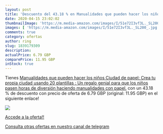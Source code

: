 ```yaml
---
layout: post
title: 'Descuento del 43.18 % en Manualidades que pueden hacer los niños '
date: 2020-04-15 23:02:02
thumbnailImage: 'https://m.media-amazon.com/images/I/51e72I3vf3L._SL200_.jpg'
images: [ 'https://m.media-amazon.com/images/I/51e72I3vf3L._SL200_.jpg' ]
comments: true
category: ofertas
author: ring
slug: 1839179309
description:
actualPrice: 6.79 GBP
comparePrice: 11.95 GBP
inStock: true
---
```


Tienes [Manualidades que pueden hacer los niños  Ciudad de papel: Crea tu propia ciudad usando 20 plantillas : Un regalo genial para que los niños pasen horas de diversión haciendo manualidades con papel.](https://www.amazon.co.uk/dp/1839179309/?tag=redken01-21) con un 43.18 % de descuento con precio de oferta de 6.79 GBP (original: 11.95 GBP) en el siguiente enlace!

[![](https://m.media-amazon.com/images/I/51e72I3vf3L._SL200_.jpg)](https://www.amazon.co.uk/dp/1839179309/?tag=redken01-21)

[Accede a la oferta!!](https://www.amazon.co.uk/dp/1839179309/?tag=redken01-21)

[Consulta otras ofertas en nuestro canal de telegram](https://t.me/s/ofertas25)
